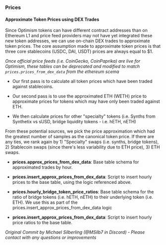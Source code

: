 ### Prices

#### Approximate Token Prices using DEX Trades
Since Optimism tokens can have different contract addresses than on Ethereum L1 and price feed providers may not have yet integrated these new token addresses, we can use on-chain DEX trades to approximate token prices. The core assumption made to approximate token prices is that three core stablecoins (USDC, DAI, USDT) prices are always equal to $1.

*Once official price feeds (i.e. CoinGecko, CoinPaprika) are live for Optimism, these tables can be deprecated and modified to match `prices.prices_from_dex_data` from the ethereum scema*

- Our first pass is to calculate all token prices which have been traded against stablecoins.

- Our second pass is to use the approximated ETH (WETH) price to approximate prices for tokens which may have only been traded against ETH.

- We then calculate prices for other "specialty" tokens (i.e. Synths from Synthetix vs sUSD, bridge liquidity tokens - i.e. hETH, nETH)

From these potential sources, we pick the price approximation which had the greatest number of samples as the canonical token price. If there are any ties, we rank again by 1) "Specialty" swaps (i.e. synths, bridge tokens), 2) Stablecoin swaps (since there's less variability due to ETH price), 3) ETH swaps.

- **prices.approx_prices_from_dex_data**: Base table schema for approximated trades by hour.

- **prices.insert_approx_prices_from_dex_data**: Script to insert hourly prices to the base table, using the logic referenced above.

- **prices.hourly_bridge_token_price_ratios**: Base table schema for the ratio of bridge tokens (i.e. hETH, nETH) to their underlying token (i.e. ETH). We use this as part of the prices.insert_approx_prices_from_dex_data logic

- **prices.insert_approx_prices_from_dex_data**: Script to insert hourly price ratios to the base table.


*Original Commit by Michael Silberling (@MSilb7 in Discord) - Please contact with any questions or improvements*
